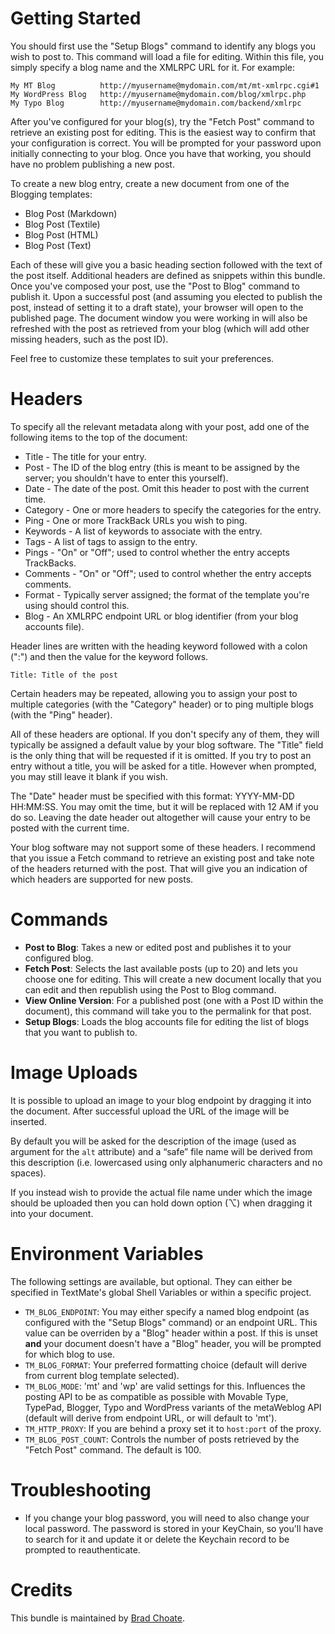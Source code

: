 Getting Started
===============

You should first use the "Setup Blogs" command to identify any blogs you wish to post to. This command will load a file for editing. Within this file, you simply specify a blog name and the XMLRPC URL for it. For example:

    My MT Blog          http://myusername@mydomain.com/mt/mt-xmlrpc.cgi#1
    My WordPress Blog   http://myusername@mydomain.com/blog/xmlrpc.php
    My Typo Blog        http://myusername@mydomain.com/backend/xmlrpc

After you've configured for your blog(s), try the "Fetch Post" command to retrieve an existing post for editing. This is the easiest way to confirm that your configuration is correct. You will be prompted for your password upon initially connecting to your blog. Once you have that working, you should have no problem publishing a new post.

To create a new blog entry, create a new document from one of the Blogging templates:

* Blog Post (Markdown)
* Blog Post (Textile)
* Blog Post (HTML)
* Blog Post (Text)

Each of these will give you a basic heading section followed with the text of the post itself. Additional headers are defined as snippets within this bundle. Once you've composed your post, use the "Post to Blog" command to publish it. Upon a successful post (and assuming you elected to publish the post, instead of setting it to a draft state), your browser will open to the published page. The document window you were working in will also be refreshed with the post as retrieved from your blog (which will add other missing headers, such as the post ID).

Feel free to customize these templates to suit your preferences.

Headers
=======

To specify all the relevant metadata along with your post, add one of the following items to the top of the document:

* Title - The title for your entry.
* Post - The ID of the blog entry (this is meant to be assigned by the server; you shouldn't have to enter this yourself).
* Date - The date of the post. Omit this header to post with the current time.
* Category - One or more headers to specify the categories for the entry.
* Ping - One or more TrackBack URLs you wish to ping.
* Keywords - A list of keywords to associate with the entry.
* Tags - A list of tags to assign to the entry.
* Pings - "On" or "Off"; used to control whether the entry accepts TrackBacks.
* Comments - "On" or "Off"; used to control whether the entry accepts comments.
* Format - Typically server assigned; the format of the template you're using should control this.
* Blog - An XMLRPC endpoint URL or blog identifier (from your blog accounts file).

Header lines are written with the heading keyword followed with a colon (":") and then the value for the keyword follows.

    Title: Title of the post

Certain headers may be repeated, allowing you to assign your post to multiple categories (with the "Category" header) or to ping multiple blogs (with the "Ping" header).

All of these headers are optional. If you don't specify any of them, they will typically be assigned a default value by your blog software. The "Title" field is the only thing that will be requested if it is omitted. If you try to post an entry without a title, you will be asked for a title. However when prompted, you may still leave it blank if you wish.

The "Date" header must be specified with this format: YYYY-MM-DD HH:MM:SS. You may omit the time, but it will be replaced with 12 AM if you do so. Leaving the date header out altogether will cause your entry to be posted with the current time.

Your blog software may not support some of these headers. I recommend that you issue a Fetch command to retrieve an existing post and take note of the headers returned with the post. That will give you an indication of which headers are supported for new posts.

Commands
========

* **Post to Blog**: Takes a new or edited post and publishes it to your configured blog.
* **Fetch Post**: Selects the last available posts (up to 20) and lets you choose one for editing. This will create a new document locally that you can edit and then republish using the Post to Blog command.
* **View Online Version**: For a published post (one with a Post ID within the document), this command will take you to the permalink for that post.
* **Setup Blogs**: Loads the blog accounts file for editing the list of blogs that you want to publish to.

Image Uploads
=============

It is possible to upload an image to your blog endpoint by dragging it into the document. After successful upload the URL of the image will be inserted.

By default you will be asked for the description of the image (used as argument for the `alt` attribute) and a “safe” file name will be derived from this description (i.e. lowercased using only alphanumeric characters and no spaces).

If you instead wish to provide the actual file name under which the image should be uploaded then you can hold down option (&#x2325;) when dragging it into your document.

Environment Variables
=====================

The following settings are available, but optional. They can either be specified in TextMate's global Shell Variables or within a specific project.

* `TM_BLOG_ENDPOINT`: You may either specify a named blog endpoint (as configured with the "Setup Blogs" command) or an endpoint URL. This value can be overriden by a "Blog" header within a post. If this is unset **and** your document doesn't have a "Blog" header, you will be prompted for which blog to use.
* `TM_BLOG_FORMAT`: Your preferred formatting choice (default will derive from current blog template selected).
* `TM_BLOG_MODE`: 'mt' and 'wp' are valid settings for this. Influences the posting API to be as compatible as possible with Movable Type, TypePad, Blogger, Typo and WordPress variants of the metaWeblog API (default will derive from endpoint URL, or will default to 'mt').
* `TM_HTTP_PROXY`: If you are behind a proxy set it to `host:port` of the proxy.
* `TM_BLOG_POST_COUNT`: Controls the number of posts retrieved by the "Fetch Post" command. The default is 100.


Troubleshooting
===============

* If you change your blog password, you will need to also change your local password. The password is stored in your KeyChain, so you'll have to search for it and update it or delete the Keychain record to be prompted to reauthenticate.

Credits
=======

This bundle is maintained by [Brad Choate][1].

[1]: http://bradchoate.com/
